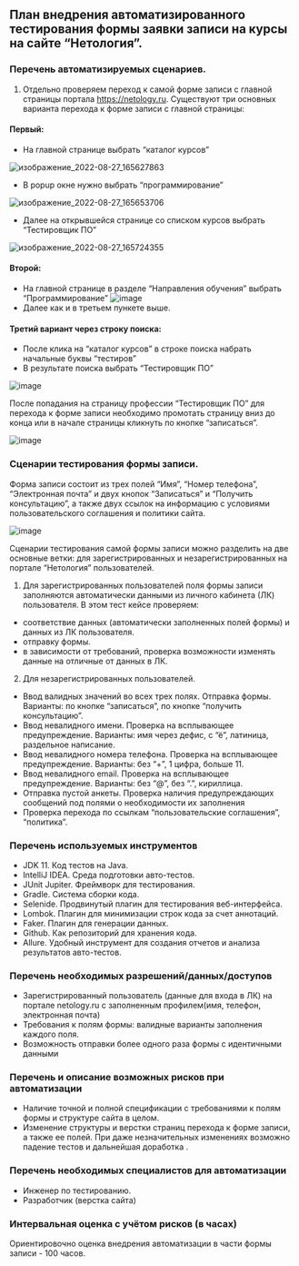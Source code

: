 ## План внедрения автоматизированного тестирования формы заявки записи на курсы на сайте “Нетология”.

### Перечень  автоматизируемых сценариев.
  
1. Отдельно проверяем переход к самой форме записи с главной страницы портала https://netology.ru.
Существуют три основных варианта перехода  к форме записи с главной страницы:
#### Первый:
- На главной  странице выбрать “каталог курсов”

![изображение_2022-08-27_165627863](https://user-images.githubusercontent.com/103142255/187031147-9453f7f8-7496-4133-8fe3-0726ecfae05f.png)
- В popup окне нужно выбрать “программирование”

![изображение_2022-08-27_165653706](https://user-images.githubusercontent.com/103142255/187031162-3f896d8e-9999-4204-9a3d-a3701c8ca688.png)
- Далее на открывшейся странице со списком курсов выбрать “Тестировщик ПО”

![изображение_2022-08-27_165724355](https://user-images.githubusercontent.com/103142255/187031178-4989e613-a48f-447e-932a-aa3d7174bb78.png)

#### Второй:
- На главной странице  в разделе “Направления обучения” выбрать “Программирование”
![image](https://user-images.githubusercontent.com/103142255/187031189-26a91194-ed8b-432b-a240-f6a346dd50a0.png)
- Далее как и в третьем пункете выше.
#### Третий вариант через строку поиска:
- После клика на “каталог курсов” в строке поиска набрать начальные буквы “тестиров”
- В результате поиска выбрать “Тестировщик ПО”

![image](https://user-images.githubusercontent.com/103142255/187031227-5c47038e-20ae-472c-8f91-c6ffdbf4d94a.png)

После попадания на страницу профессии “Тестировщик ПО” для перехода к форме записи необходимо промотать страницу вниз до конца  или в начале страницы кликнуть по кнопке “записаться”.

![image](https://user-images.githubusercontent.com/103142255/187031315-1eb4bf70-069e-4ac8-bd75-932b23eb920d.png)

### Сценарии тестирования формы записи.
Форма записи состоит из трех полей “Имя”, “Номер телефона”, “Электронная почта” и двух кнопок “Записаться” и “Получить консультацию”, а также двух ссылок на информацию с условиями пользовательского соглашения и политики сайта.

![image](https://user-images.githubusercontent.com/103142255/187031336-b57f7179-55bf-40d6-b0bb-a8430e1b0015.png)

Сценарии тестирования самой формы записи можно разделить на две основные ветки: для зарегистрированных  и незарегистрированных на портале “Нетология” пользователей.
1. Для зарегистрированных пользователей поля формы записи заполняются автоматически данными из личного кабинета (ЛК) пользователя. В этом тест кейсе проверяем:
- соответствие  данных (автоматически заполненных полей формы) и данных из ЛК пользователя.
- отправку формы.
- в зависимости от требований, проверка возможности изменять данные на отличные от данных в ЛК.
2. Для незарегистрированных пользователей.
   
- Ввод валидных значений во всех трех полях. Отправка формы.
Варианты: по кнопке “записаться”, по кнопке “получить консультацию”.
- Ввод невалидного имени. Проверка на всплывающее предупреждение.
Варианты: имя через дефис, с “ё”, латиница, раздельное написание.
- Ввод невалидного номера телефона. Проверка на всплывающее предупреждение.
Варианты: без “+”, 1 цифра, больше 11.
- Ввод невалидного email. Проверка на всплывающее предупреждение.
Варианты: без “@”,  без “.”, кириллица.
- Отправка пустой анкеты. Проверка наличия предупреждающих сообщений под полями о необходимости их заполнения
- Проверка перехода по ссылкам “пользовательские соглашения”, “политика”.

### Перечень используемых инструментов
- JDK 11. Код тестов на  Java.
- IntelliJ IDEA. Среда подготовки авто-тестов.
- JUnit Jupiter. Фреймворк для тестирования.
- Gradle. Система сборки кода.
- Selenide. Продвинутый плагин для тестирования веб-интерфейса.
- Lombok. Плагин для минимизации строк кода за счет аннотаций.
- Faker.  Плагин для генерации данных.
- Github. Как репозиторий для хранения кода.
- Allure. Удобный инструмент для создания отчетов и анализа результатов авто-тестов.

### Перечень необходимых разрешений/данных/доступов
- Зарегистрированный пользователь (данные для входа в ЛК) на портале netology.ru с заполненным профилем(имя, телефон, электронная почта)
- Требования к полям формы: валидные варианты заполнения каждого поля.
- Возможность отправки более одного раза формы с идентичными данными
### Перечень и описание возможных рисков при автоматизации
- Наличие точной и полной спецификации с требованиями к полям формы и структуре сайта в целом.
- Изменение структуры и верстки страниц перехода к форме записи, а также ее полей. При даже незначительных изменениях возможно падение тестов и дальнейшая доработка .

### Перечень необходимых специалистов для автоматизации
- Инженер по тестированию.
- Разработчик (верстка сайта)

### Интервальная оценка с учётом рисков (в часах)
Ориентировочно оценка внедрения автоматизации в части формы записи - 100 часов.
